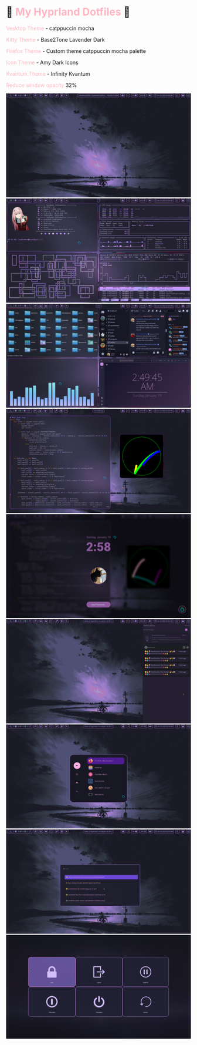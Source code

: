 # 🌟 <span style="color: #FFB6C1;">My Hyprland Dotfiles</span> 🌟

<span style="color: #FFB6C1;">Vesktop Theme</span> - catppuccin mocha

<span style="color: #FFB6C1;">Kitty Theme</span> - Base2Tone Lavender Dark

<span style="color: #FFB6C1;">Firefox Theme</span> - Custom theme catppuccin mocha palette 

<span style="color: #FFB6C1;">Icon Theme</span> - Amy Dark Icons

<span style="color: #FFB6C1;">Kvantum Theme</span> - Infinity Kvantum

<span style="color: #FFB6C1;">Reduce window opacity</span> 32%


![App Screenshot](.config/assets/1.png)
![App Screenshot](.config/assets/2.png)
![App Screenshot](.config/assets/3.png)
![App Screenshot](.config/assets/4.png)
![App Screenshot](.config/assets/9.png)
![App Screenshot](.config/assets/1noti.png)
![App Screenshot](.config/assets/6.png)
![App Screenshot](.config/assets/7.png)
![App Screenshot](.config/assets/2024-12-21-163834_hyprshot.png)
